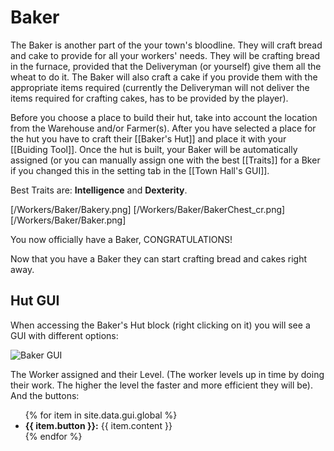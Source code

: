 # Baker

The Baker is another part of the your town's bloodline. They will craft bread and cake to provide for all your workers' needs. They will be crafting bread in the furnace, provided that the Deliveryman (or yourself) give them all the wheat to do it. The Baker will also craft a cake if you provide them with the appropriate items required (currently the Deliveryman will not deliver the items required for crafting cakes, has to be provided by the player). 

Before you choose a place to build their hut, take into account the location from the Warehouse and/or Farmer(s). After you have selected a place for the hut you have to craft their [[Baker's Hut]] and place it with your [[Buiding Tool]]. Once the hut is built, your Baker will  be automatically assigned (or you can manually assign one with the best [[Traits]] for a Bker if you changed this in the setting tab in the [[Town Hall's GUI]].

Best Traits are: **Intelligence** and **Dexterity**.

[/Workers/Baker/Bakery.png]
[/Workers/Baker/BakerChest_cr.png]
[/Workers/Baker/Baker.png]

You now officially have a Baker, CONGRATULATIONS!

Now that you have a Baker they can start crafting bread and cakes right away.

## Hut GUI

When accessing the Baker's Hut block (right clicking on it) you will see a GUI with different options:

<div class="row">
  <div class="col-sm-12 col-md">
    <img src="../assets/images/gui/bakergui.png" class="img-fluid mx-auto" alt="Baker GUI">
  </div>
  <div class="col-sm-12 col-md">
    <p>The Worker assigned and their Level. (The worker levels up in time by doing their work. The higher the level the faster and more efficient they will be). And the buttons:</p>
    <ul>
      {% for item in site.data.gui.global %}
        <li><strong>{{ item.button }}:</strong> {{ item.content }}</li>
      {% endfor %}
    </ul>
  </div>
</div>
